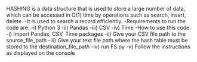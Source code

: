 HASHING is a data structure that is used to store a large number of data, which can be accessed in O(1) time by operations such as search, insert, delete.
-It is used to search a record efficiently.
-Requirements to run the code are:
-i) Python 3
-ii) Pandas
-iii) CSV
-iv) Time
-How to use this code:
-i) Import Pandas, CSV, Time packages
-ii) Give your CSV file path to the source_file_path
-iii) Give your text file path where the hash table must be stored to the destination_file_path
-iv) run FS.py
-v) Follow the instructions as displayed on the console
